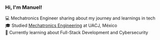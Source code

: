 ### Hi, I'm Manuel!

💻 Mechatronics Engineer sharing about my journey and learnings in tech<br/>
🎓 Studied [Mechatronics Engineering](https://www.uacj.mx/oferta/programas.html?programa=44400&94) at UACJ, México<br/>
🔐 Currently learning about Full-Stack Development and Cybersecurity